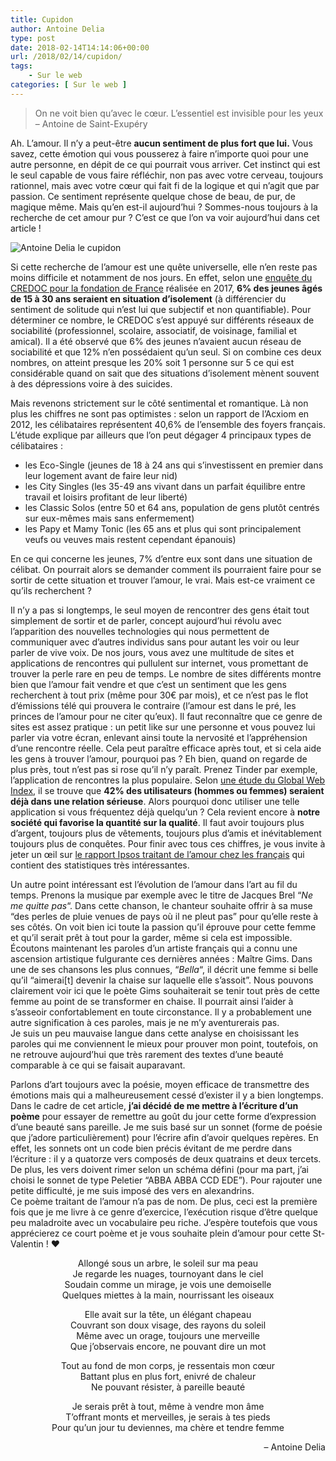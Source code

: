 ```yaml
---
title: Cupidon
author: Antoine Delia
type: post
date: 2018-02-14T14:14:06+00:00
url: /2018/02/14/cupidon/
tags:
    - Sur le web
categories: [ Sur le web ]
---
```

> On ne voit bien qu&#8217;avec le cœur. L&#8217;essentiel est invisible pour les yeux &#8211; Antoine de Saint-Exupéry

Ah. L&#8217;amour. Il n&#8217;y a peut-être **aucun sentiment de plus fort que lui.** Vous savez, cette émotion qui vous pousserez à faire n&#8217;importe quoi pour une autre personne, en dépit de ce qui pourrait vous arriver. Cet instinct qui est le seul capable de vous faire réfléchir, non pas avec votre cerveau, toujours rationnel, mais avec votre cœur qui fait fi de la logique et qui n&#8217;agit que par passion. Ce sentiment représente quelque chose de beau, de pur, de magique même. Mais qu&#8217;en est-il aujourd&#8217;hui ? Sommes-nous toujours à la recherche de cet amour pur ? C&#8217;est ce que l&#8217;on va voir aujourd&#8217;hui dans cet article !

![Antoine Delia le cupidon](https://i0.wp.com/i.imgur.com/hNUPY1q.jpg?resize=900%2C600&#038;ssl=1)

Si cette recherche de l&#8217;amour est une quête universelle, elle n&#8217;en reste pas moins difficile et notamment de nos jours. En effet, selon une [enquête du CREDOC pour la fondation de France][1] réalisée en 2017, **6% des jeunes âgés de 15 à 30 ans seraient en situation d&#8217;isolement** (à différencier du sentiment de solitude qui n&#8217;est lui que subjectif et non quantifiable). Pour déterminer ce nombre, le CREDOC s&#8217;est appuyé sur différents réseaux de sociabilité (professionnel, scolaire, associatif, de voisinage, familial et amical). Il a été observé que 6% des jeunes n&#8217;avaient aucun réseau de sociabilité et que 12% n&#8217;en possédaient qu&#8217;un seul. Si on combine ces deux nombres, on atteint presque les 20% soit 1 personne sur 5 ce qui est considérable quand on sait que des situations d&#8217;isolement mènent souvent à des dépressions voire à des suicides.

Mais revenons strictement sur le côté sentimental et romantique. Là non plus les chiffres ne sont pas optimistes : selon un rapport de l&#8217;Acxiom en 2012, les célibataires représentent 40,6% de l&#8217;ensemble des foyers français. L&#8217;étude explique par ailleurs que l&#8217;on peut dégager 4 principaux types de célibataires :

  * les Eco-Single (jeunes de 18 à 24 ans qui s&#8217;investissent en premier dans leur logement avant de faire leur nid)
  * les City Singles (les 35-49 ans vivant dans un parfait équilibre entre travail et loisirs profitant de leur liberté)
  * les Classic Solos (entre 50 et 64 ans, population de gens plutôt centrés sur eux-mêmes mais sans enfermement)
  * les Papy et Mamy Tonic (les 65 ans et plus qui sont principalement veufs ou veuves mais restent cependant épanouis)

En ce qui concerne les jeunes, 7% d&#8217;entre eux sont dans une situation de célibat. On pourrait alors se demander comment ils pourraient faire pour se sortir de cette situation et trouver l&#8217;amour, le vrai. Mais est-ce vraiment ce qu&#8217;ils recherchent ?

Il n&#8217;y a pas si longtemps, le seul moyen de rencontrer des gens était tout simplement de sortir et de parler, concept aujourd&#8217;hui révolu avec l&#8217;apparition des nouvelles technologies qui nous permettent de communiquer avec d&#8217;autres individus sans pour autant les voir ou leur parler de vive voix. De nos jours, vous avez une multitude de sites et applications de rencontres qui pullulent sur internet, vous promettant de trouver la perle rare en peu de temps. Le nombre de sites différents montre bien que l&#8217;amour fait vendre et que c&#8217;est un sentiment que les gens recherchent à tout prix (même pour 30€ par mois), et ce n&#8217;est pas le flot d&#8217;émissions télé qui prouvera le contraire (l&#8217;amour est dans le pré, les princes de l&#8217;amour pour ne citer qu&#8217;eux). Il faut reconnaître que ce genre de sites est assez pratique : un petit like sur une personne et vous pouvez lui parler via votre écran, enlevant ainsi toute la nervosité et l&#8217;appréhension d&#8217;une rencontre réelle. Cela peut paraître efficace après tout, et si cela aide les gens à trouver l&#8217;amour, pourquoi pas ? Eh bien, quand on regarde de plus près, tout n&#8217;est pas si rose qu&#8217;il n&#8217;y paraît. Prenez Tinder par exemple, l&#8217;application de rencontres la plus populaire. Selon [une étude du Global Web Index][2], il se trouve que **42% des utilisateurs (hommes ou femmes) seraient déjà dans une relation sérieuse**. Alors pourquoi donc utiliser une telle application si vous fréquentez déjà quelqu&#8217;un ? Cela revient encore à **notre société qui favorise la quantité sur la qualité**. Il faut avoir toujours plus d&#8217;argent, toujours plus de vêtements, toujours plus d&#8217;amis et inévitablement toujours plus de conquêtes. Pour finir avec tous ces chiffres, je vous invite à jeter un œil sur [le rapport Ipsos traitant de l&#8217;amour chez les français][3] qui contient des statistiques très intéressantes.

Un autre point intéressant est l&#8217;évolution de l&#8217;amour dans l&#8217;art au fil du temps. Prenons la musique par exemple avec le titre de Jacques Brel &#8220;_Ne me quitte pas_&#8220;. Dans cette chanson, le chanteur souhaite offrir à sa muse &#8220;des perles de pluie venues de pays où il ne pleut pas&#8221; pour qu&#8217;elle reste à ses côtés. On voit bien ici toute la passion qu&#8217;il éprouve pour cette femme et qu&#8217;il serait prêt à tout pour la garder, même si cela est impossible.  
Écoutons maintenant les paroles d&#8217;un artiste français qui a connu une ascension artistique fulgurante ces dernières années : Maître Gims. Dans une de ses chansons les plus connues, &#8220;_Bella_&#8220;, il décrit une femme si belle qu&#8217;il &#8220;aimerai[t] devenir la chaise sur laquelle elle s’assoit&#8221;. Nous pouvons clairement voir ici que le poète Gims souhaiterait se tenir tout près de cette femme au point de se transformer en chaise. Il pourrait ainsi l&#8217;aider à s&#8217;asseoir confortablement en toute circonstance. Il y a probablement une autre signification à ces paroles, mais je ne m&#8217;y aventurerais pas.  
Je suis un peu mauvaise langue dans cette analyse en choisissant les paroles qui me conviennent le mieux pour prouver mon point, toutefois, on ne retrouve aujourd&#8217;hui que très rarement des textes d&#8217;une beauté comparable à ce qui se faisait auparavant.

Parlons d&#8217;art toujours avec la poésie, moyen efficace de transmettre des émotions mais qui a malheureusement cessé d&#8217;exister il y a bien longtemps. Dans le cadre de cet article, **j&#8217;ai décidé de me mettre à l&#8217;écriture d&#8217;un poème** pour essayer de remettre au goût du jour cette forme d&#8217;expression d&#8217;une beauté sans pareille. Je me suis basé sur un sonnet (forme de poésie que j&#8217;adore particulièrement) pour l&#8217;écrire afin d&#8217;avoir quelques repères. En effet, les sonnets ont un code bien précis évitant de me perdre dans l&#8217;écriture : il y a quatorze vers composés de deux quatrains et deux tercets. De plus, les vers doivent rimer selon un schéma défini (pour ma part, j&#8217;ai choisi le sonnet de type Peletier &#8220;ABBA ABBA CCD EDE&#8221;). Pour rajouter une petite difficulté, je me suis imposé des vers en alexandrins.  
Ce poème traitant de l&#8217;amour n&#8217;a pas de nom. De plus, ceci est la première fois que je me livre à ce genre d&#8217;exercice, l&#8217;exécution risque d&#8217;être quelque peu maladroite avec un vocabulaire peu riche. J&#8217;espère toutefois que vous apprécierez ce court poème et je vous souhaite plein d&#8217;amour pour cette St-Valentin ! ❤

<p style="text-align: center;">
  Allongé sous un arbre, le soleil sur ma peau<br /> Je regarde les nuages, tournoyant dans le ciel<br /> Soudain comme un mirage, je vois une demoiselle<br /> Quelques miettes à la main, nourrissant les oiseaux
</p>

<p style="text-align: center;">
  Elle avait sur la tête, un élégant chapeau<br /> Couvrant son doux visage, des rayons du soleil<br /> Même avec un orage, toujours une merveille<br /> Que j’observais encore, ne pouvant dire un mot
</p>

<p style="text-align: center;">
  Tout au fond de mon corps, je ressentais mon cœur<br /> Battant plus en plus fort, enivré de chaleur<br /> Ne pouvant résister, à pareille beauté
</p>

<p style="text-align: center;">
  Je serais prêt à tout, même à vendre mon âme<br /> T’offrant monts et merveilles, je serais à tes pieds<br /> Pour qu’un jour tu deviennes, ma chère et tendre femme
</p>

<p style="text-align: right;">
  &#8211; Antoine Delia
</p>

 [1]: https://www.fondationdefrance.org/sites/default/files/atoms/files/solitudes_jeunes_2017_rapport_complet.pdf
 [2]: https://blog.globalwebindex.net/trends/what-to-know-about-tinder/
 [3]: https://www.ipsos.com/sites/default/files/files-fr-fr/doc_associe/rapport_evolution_des_relations_caprice_des_dieux_ipsosdef.pdf